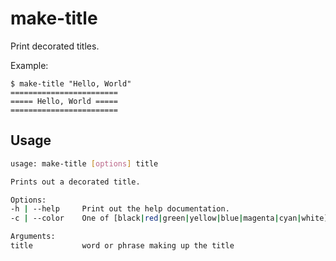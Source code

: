 # make-title

Print decorated titles.

Example:

```
$ make-title "Hello, World"
========================
===== Hello, World =====
========================
```

## Usage

```bash
usage: make-title [options] title

Prints out a decorated title.

Options:
-h | --help     Print out the help documentation.
-c | --color    One of [black|red|green|yellow|blue|magenta|cyan|white].

Arguments:
title           word or phrase making up the title

```

